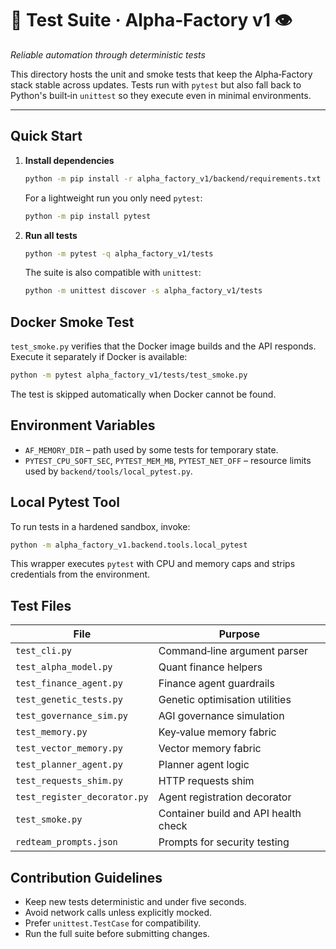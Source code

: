 # 🧪 Test Suite · Alpha‑Factory v1 👁
*Reliable automation through deterministic tests*

This directory hosts the unit and smoke tests that keep the Alpha‑Factory stack stable across updates. Tests run with `pytest` but also fall back to Python's built‑in `unittest` so they execute even in minimal environments.

---

## Quick Start
1. **Install dependencies**
   ```bash
   python -m pip install -r alpha_factory_v1/backend/requirements.txt
   ```
   For a lightweight run you only need `pytest`:
   ```bash
   python -m pip install pytest
   ```
2. **Run all tests**
   ```bash
   python -m pytest -q alpha_factory_v1/tests
   ```
   The suite is also compatible with `unittest`:
   ```bash
   python -m unittest discover -s alpha_factory_v1/tests
   ```

## Docker Smoke Test
`test_smoke.py` verifies that the Docker image builds and the API responds. Execute it separately if Docker is available:
```bash
python -m pytest alpha_factory_v1/tests/test_smoke.py
```
The test is skipped automatically when Docker cannot be found.

## Environment Variables
- `AF_MEMORY_DIR` – path used by some tests for temporary state.
- `PYTEST_CPU_SOFT_SEC`, `PYTEST_MEM_MB`, `PYTEST_NET_OFF` – resource limits used by `backend/tools/local_pytest.py`.

## Local Pytest Tool
To run tests in a hardened sandbox, invoke:
```bash
python -m alpha_factory_v1.backend.tools.local_pytest
```
This wrapper executes `pytest` with CPU and memory caps and strips credentials from the environment.

## Test Files
| File | Purpose |
|------|---------|
| `test_cli.py` | Command‑line argument parser |
| `test_alpha_model.py` | Quant finance helpers |
| `test_finance_agent.py` | Finance agent guardrails |
| `test_genetic_tests.py` | Genetic optimisation utilities |
| `test_governance_sim.py` | AGI governance simulation |
| `test_memory.py` | Key‑value memory fabric |
| `test_vector_memory.py` | Vector memory fabric |
| `test_planner_agent.py` | Planner agent logic |
| `test_requests_shim.py` | HTTP requests shim |
| `test_register_decorator.py` | Agent registration decorator |
| `test_smoke.py` | Container build and API health check |
| `redteam_prompts.json` | Prompts for security testing |

## Contribution Guidelines
- Keep new tests deterministic and under five seconds.
- Avoid network calls unless explicitly mocked.
- Prefer `unittest.TestCase` for compatibility.
- Run the full suite before submitting changes.

